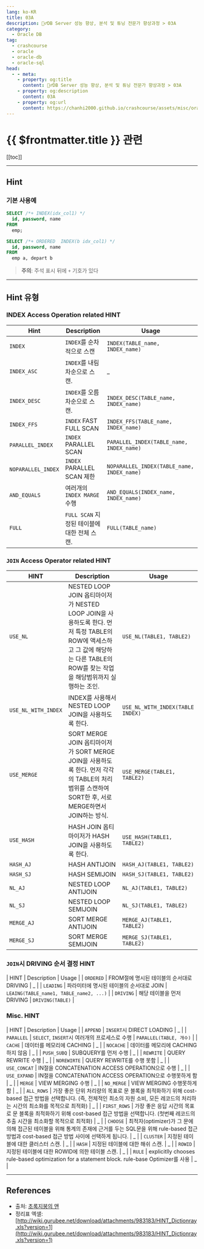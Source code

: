 ```yaml
---
lang: ko-KR
title: 03A
description: 🙆‍♂️DB Server 성능 향상, 분석 및 튜닝 전문가 향상과정 > 03A
category:
  - Oracle DB
tag: 
  - crashcourse
  - oracle
  - oracle-db
  - oracle-sql
head:
  - - meta:
    - property: og:title
      content: 🙆‍♂️DB Server 성능 향상, 분석 및 튜닝 전문가 향상과정 > 03A
    - property: og:description
      content: 03A
    - property: og:url
      content: https://chanhi2000.github.io/crashcourse/assets/misc/oracle-sql-db-tuning/03a.html
---
```


# {{ $frontmatter.title }} 관련

[[toc]]

---

## Hint

### 기본 사용예

```sql
SELECT /*+ INDEX(idx_col1) */ 
  id, password, name
FROM 
  emp;

SELECT /*+ ORDERED  INDEX(b idx_col1) */ 
  id, password, name
FROM
  emp a, depart b
```
> __주의__: 주석 표시 뒤에 `+` 기호가 있다

---

## Hint 유형

### INDEX Access Operation related HINT

| Hint | Description | Usage |
| ---- | ------- | ----- |
| `INDEX` |  `INDEX`를 순차적으로 스캔 | `INDEX(TABLE_name, INDEX_name)` |
| `INDEX_ASC` | `INDEX`를 내림차순으로 스캔. | _ | 
| `INDEX_DESC` | `INDEX`를 오름차순으로 스캔. | `INDEX_DESC(TABLE_name, INDEX_name)` |
| `INDEX_FFS` | `INDEX` FAST FULL SCAN | `INDEX_FFS(TABLE_name, INDEX_name)` |
| `PARALLEL_INDEX` | `INDEX` PARALLEL SCAN | `PARALLEL_INDEX(TABLE_name, INDEX_name)` |
| `NOPARALLEL_INDEX` | `INDEX` PARALLEL SCAN 제한 | `NOPARALLEL_INDEX(TABLE_name, INDEX_name)` |
| `AND_EQUALS` | 여러개의 `INDEX MARGE` 수행 | `AND_EQUALS(INDEX_name, INDEX_name)` |
| `FULL` | `FULL SCAN` 지정된 테이블에 대한 전체 스캔. | `FULL(TABLE_name)` |


### `JOIN` Access Operator related HINT

| HINT | Description | Usage |  
| ---- | ----------- | ----- |
| `USE_NL` | NESTED LOOP JOIN 옵티마이저가 NESTED LOOP JOIN을 사용하도록 한다. 먼저 특정 TABLE의 ROW에 액세스하고 그 값에 해당하는 다른 TABLE의 ROW를 찾는 작업을 해당범위까지 실행하는 조인. | `USE_NL(TABLE1, TABLE2)` |
| `USE_NL_WITH_INDEX` | INDEX를 사용해서 NESTED LOOP JOIN을 사용하도록 한다. |  `USE_NL_WITH_INDEX(TABLE  INDEX)` |
| `USE_MERGE` | SORT MERGE JOIN 옵티마이저가 SORT MERGE JOIN을 사용하도록 한다.  먼저 각각의 TABLE의 처리 범위를 스캔하여 SORT한 후, 서로 MERGE하면서 JOIN하는 방식. | `USE_MERGE(TABLE1, TABLE2)` |
| `USE_HASH` | HASH JOIN 옵티마이저가 HASH JOIN을 사용하도록 한다. | `USE_HASH(TABLE1, TABLE2)` |
| `HASH_AJ` | HASH ANTIJOIN | `HASH_AJ(TABLE1, TABLE2)` |
| `HASH_SJ` | HASH SEMIJOIN | `HASH_SJ(TABLE1, TABLE2)` |
| `NL_AJ` | NESTED LOOP ANTIJOIN | `NL_AJ(TABLE1, TABLE2)` |
| `NL_SJ` | NESTED LOOP SEMIJOIN | `NL_SJ(TABLE1, TABLE2)` |
| `MERGE_AJ` | SORT MERGE ANTIJOIN | `MERGE_AJ(TABLE1, TABLE2)` |
| `MERGE_SJ` | SORT MERGE SEMIJOIN | `MERGE_SJ(TABLE1, TABLE2)` |


### `JOIN`시 DRIVING 순서 결정 HINT

| HINT | Description | Usage | 
| `ORDERED` | FROM절에 명시된 테이블의 순서대로 DRIVING | _ |
| `LEADING` | 파라미터에 명시된 테이블의 순서대로 JOIN | `LEAING(TABLE_name1, TABLE_name2, ...)` |
| `DRIVING` | 해당 테이블을 먼저 DRIVING | `DRIVING(TABLE)` |


### Misc. HINT

| HINT | Description | Usage | 
| `APPEND` | `INSERT`시 DIRECT LOADING | _ |
| `PARALLEL` | `SELECT`, `INSERT`시 여러개의 프로세스로 수행 | `PARALLEL(TABLE, 개수)` |
| `CACHE` | 데이터를 메모리에 CACHING | _ |
| `NOCACHE` | 데이터를 메모리에 CACHING하지 않음 | _ |
| `PUSH_SUBQ` | SUBQUERY를 먼저 수행 | _ |
| `REWRITE` | QUERY REWRITE 수행 | _ |
| `NOREWIRTE` | QUERY REWRITE를 수행 못함 | _ |
| `USE_CONCAT` | IN절을 CONCATENATION ACCESS OPERATION으로 수행 | _ |
| `USE_EXPAND` | IN절을 CONCATENATION ACCESS OPERATION으로 수행못하게 함 | _ |
| `MERGE` | VIEW MERGING 수행 | _ |
| `NO_MERGE` | VIEW MERGING 수행못하게 함 | _ |
| `ALL_ROWS` | 가장 좋은 단위 처리량의 목표로 문 블록을 최적화하기 위해 cost-based 접근 방법을 선택합니다. (즉, 전체적인 최소의 자원 소비, 모든 레코드의 처리하는 시간의 최소화를 목적으로 최적화) | _ |
| `FIRST_ROWS` | 가장 좋은 응답 시간의 목표로 문 블록을 최적화하기 위해 cost-based 접근 방법을 선택합니다. (첫번째 레코드의 추출 시간을 최소화할 목적으로 최적화) | _ |
| `CHOOSE` | 최적자(optimizer)가 그 문에 의해 접근된 테이블을 위해 통계의 존재에 근거를 두는 SQL문을 위해 rule-based 접근 방법과 cost-based 접근 방법 사이에 선택하게 됩니다. | _ |
| `CLUSTER` | 지정된 테이블에 대한 클러스터 스캔. | _ |
| `HASH` | 지정된 테이블에 대한 해쉬 스캔. | _ |
| `ROWID` | 지정된 테이블에 대한 ROWID에 의한 테이블 스캔. | _ |
| `RULE` | explicitlly chooses rule-based optimization for a statement block. rule-base Optimizer를 사용 | _ | 

---

## References 

- 출처: [초록지붕의 앤](http://annehouse.tistory.com/413)
- 정리표 엑샐: [http://wiki.gurubee.net/download/attachments/983183/HINT_Dictionray.xls?version=1](http://wiki.gurubee.net/download/attachments/983183/HINT_Dictionray.xls?version=1)
